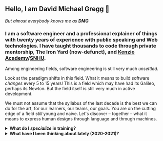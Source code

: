 ## Hello, I am David Michael Gregg 👋
*But almost everybody knows me as **DMG***

### I am a software engineer and a professional explainer of things with twenty years of experience with public speaking and Web technologies. I have taught thousands to code through private mentorship, The Iron Yard (now-defunct), and [Kenzie Academy](https://kenzie.academy)/[SNHU](https://en.wikipedia.org/wiki/Southern_New_Hampshire_University).

Among engineering fields, software engineering is still very much _unsettled._

Look at the paradigm shifts in this field. What it means to build software _changes_ every 5 to 15 years! This is a field which may have had its Galileo, perhaps its Newton. But the field itself is still very much in active development. 

We must not assume that the syllabus of the last decade is the best we can do for the art, for our learners, our teams, our goals. You are on the cutting edge of a field _still_ young and naive. Let's discover – together – what it means to express human designs through language and through machines.

<details>
  <summary><strong>What do I <em>specialize</em> in training?</strong></summary>
  
- fundamentals of programming to _absolute_ beginners – regardless of background or prerequisites.
- code quality, by helping learners develop both concrete understandings and intuition – especially when it comes to readability and edge cases.
- debugging strategies, metacognitive approaches to ideation & problem-solving, and pseudocode.
- assessing code quality quantitatively for identifying refactoring opportunities, using Jim Weirich's approach to [Connascence](https://youtube.com/results?search_query=jim+weirich+connascence) – an evolution of the ideas of Coupling & Cohesion introduced in the late 70s for the Structured Paradigm.
- trainers.
</details>

<details>
  <summary><strong>What have I been thinking about lately (2020-2021)?</strong></summary>

_The gist:_ I'm looking for solutions to learning obstacles in software engineering – particularly for career changers and learners with little education.
  
- Comparative study of programming paradigms and other organizational/architectural patterns to seek generalizations which may transcend paradigms.
- The relationships between self-identity, first impressions, growth mindset, and affirmative cultures for teams and learning groups.
- Identifying abstraction gaps between beginners and _functions_ in programming (and their use) in particular.
- Functions from the perspective of Lambda Calculus – this has been enlightening because it highlights core feature distinctions between functions in Lambda and functions in most programming languages.
- Experimental programming syntaxes which may be easier to adopt for beginners with no prior programming syntax biases.
</details>
